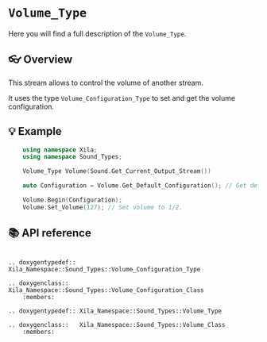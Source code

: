 # `Volume_Type`

Here you will find a full description of the `Volume_Type`.

## 👓 Overview

This stream allows to control the volume of another stream.

It uses the type `Volume_Configuration_Type` to set and get the volume configuration.

## 💡 Example

```cpp
    using namespace Xila;
    using namespace Sound_Types;

    Volume_Type Volume(Sound.Get_Current_Output_Stream())

    auto Configuration = Volume.Get_Default_Configuration(); // Get default configuration.

    Volume.Begin(Configuration);
    Volume.Set_Volume(127); // Set volume to 1/2.
```

## 📚 API reference

```{eval-rst}

.. doxygentypedef:: Xila_Namespace::Sound_Types::Volume_Configuration_Type

.. doxygenclass::   Xila_Namespace::Sound_Types::Volume_Configuration_Class
    :members:

.. doxygentypedef:: Xila_Namespace::Sound_Types::Volume_Type

.. doxygenclass::   Xila_Namespace::Sound_Types::Volume_Class
    :members:

```